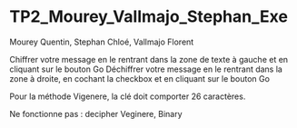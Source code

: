 # TP2_Mourey_Vallmajo_Stephan_Exe

Mourey Quentin, Stephan Chloé, Vallmajo Florent

Chiffrer votre message en le rentrant dans la zone de texte à gauche et en cliquant sur le bouton Go Déchiffrer votre message en le rentrant dans la zone à droite, en cochant la checkbox et en cliquant sur le bouton Go

Pour la méthode Vigenere, la clé doit comporter 26 caractères.

Ne fonctionne pas : decipher Veginere, Binary
